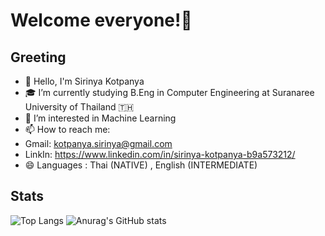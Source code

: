 # Welcome everyone!👋

## Greeting
- 🔭 Hello, I'm Sirinya Kotpanya
- 🎓 I’m currently studying B.Eng in Computer Engineering at Suranaree University of Thailand 🇹🇭 
- 👀 I’m interested in Machine Learning
- 📫 How to reach me: 
- Gmail: kotpanya.sirinya@gmail.com
- LinkIn: https://www.linkedin.com/in/sirinya-kotpanya-b9a573212/
- 😄 Languages : Thai (NATIVE) , English (INTERMEDIATE)

## Stats
![Top Langs](https://github-readme-stats.vercel.app/api/top-langs/?username=aamjazrk&layout=compact&show_icons=true&theme=react&exclude_repo=github-readme-stats,anuraghazra.github.io)
![Anurag's GitHub stats](https://github-readme-stats.vercel.app/api?username=aamjazrk&show_icons=true&theme=react)

<!---
non-nattawut/non-nattawut is a ✨ special ✨ repository because its `README.md` (this file) appears on your GitHub profile.
You can click the Preview link to take a look at your changes.
--->
